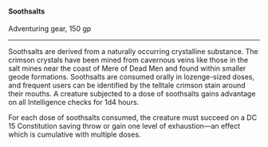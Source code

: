 #### Soothsalts

Adventuring gear, 150 gp

---

Soothsalts are derived from a naturally occurring crystalline substance. The crimson crystals have been mined from cavernous veins like those in the salt mines near the coast of Mere of Dead Men and found within smaller geode formations. Soothsalts are consumed orally in lozenge-sized doses, and frequent users can be identified by the telltale crimson stain around their mouths. A creature subjected to a dose of soothsalts gains advantage on all Intelligence checks for 1d4 hours.

For each dose of soothsalts consumed, the creature must succeed on a DC 15 Constitution saving throw or gain one level of exhaustion—an effect which is cumulative with multiple doses.